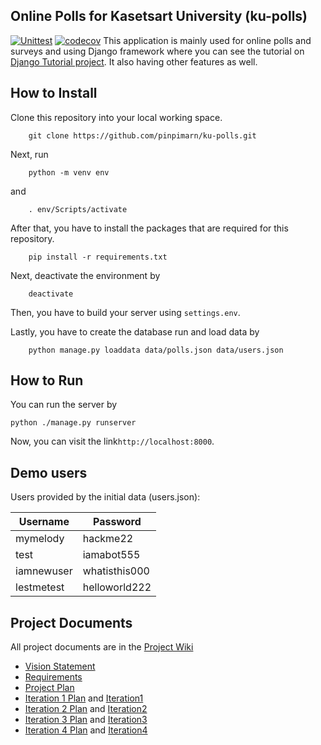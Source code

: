 ## Online Polls for Kasetsart University (ku-polls)
[![Unittest](https://github.com/pinpimarn/ku-polls/actions/workflows/django.yml/badge.svg)](https://github.com/pinpimarn/ku-polls/actions/workflows/django.yml)
[![codecov](https://codecov.io/gh/pinpimarn/ku-polls/branch/main/graph/badge.svg?token=M4T43MDT9P)](https://codecov.io/gh/pinpimarn/ku-polls)
This application is mainly used for online polls and surveys and using Django framework where you can see the tutorial on [Django Tutorial project](https://docs.djangoproject.com/en/4.1/intro/tutorial01/). It also having other features as well.

## How to Install

Clone this repository into your local working space.

```
    git clone https://github.com/pinpimarn/ku-polls.git
```

Next, run
```
    python -m venv env
```
and
```
    . env/Scripts/activate
```

After that, you have to install the packages that are required for this repository.

```
    pip install -r requirements.txt
```

Next, deactivate the environment by

```
    deactivate
```

Then, you have to build your server using `settings.env`.

Lastly, you have to create the database run and load data by

```
    python manage.py loaddata data/polls.json data/users.json
```

## How to Run

You can run the server by

```
python ./manage.py runserver
```

Now, you can visit the link`http://localhost:8000`.

## Demo users

Users provided by the initial data (users.json):

| Username  | Password    |
|-----------|-------------|
| mymelody     | hackme22    |
| test     | iamabot555    |
| iamnewuser     | whatisthis000    |
| lestmetest    | helloworld222    |


## Project Documents

All project documents are in the [Project Wiki](https://github.com/pinpimarn/ku-polls/wiki)

- [Vision Statement](https://github.com/pinpimarn/ku-polls/wiki/Vision-Statement)
- [Requirements](https://github.com/pinpimarn/ku-polls/wiki/Requirements)
- [Project Plan](https://github.com/pinpimarn/ku-polls/wiki/Development-Plan)
- [Iteration 1 Plan](https://github.com/pinpimarn/ku-polls/wiki/Iteration-1-Plan) and [Iteration1](https://github.com/users/pinpimarn/projects/1/views/2)
- [Iteration 2 Plan](https://github.com/pinpimarn/ku-polls/wiki/Iteration-2-Plan) and [Iteration2](https://github.com/users/pinpimarn/projects/1/views/3)
- [Iteration 3 Plan](https://github.com/pinpimarn/ku-polls/wiki/Iteraton-3-Plan) and [Iteration3](https://github.com/users/pinpimarn/projects/1/views/4)
- [Iteration 4 Plan](https://github.com/pinpimarn/ku-polls/wiki/Iteraton-4-Plan) and [Iteration4](https://github.com/users/pinpimarn/projects/1/views/5)
